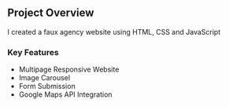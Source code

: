## Project Overview

I created a faux agency website using HTML, CSS and JavaScript

### Key Features

- Multipage Responsive Website
- Image Carousel
- Form Submission
- Google Maps API Integration
